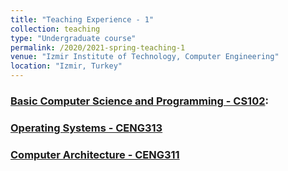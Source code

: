 ```yaml
---
title: "Teaching Experience - 1"
collection: teaching
type: "Undergraduate course"
permalink: /2020/2021-spring-teaching-1
venue: "Izmir Institute of Technology, Computer Engineering"
location: "Izmir, Turkey"
---
```


### [Basic Computer Science and Programming - CS102](https://chemistry.iyte.edu.tr/en/cs-102-2/): 

### [Operating Systems - CENG313](https://ceng.iyte.edu.tr/courses/ceng-322/)

### [Computer Architecture - CENG311](https://ceng.iyte.edu.tr/courses/ceng-311/) 

